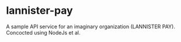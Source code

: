 # lannister-pay
A sample API service for an imaginary organization (LANNISTER PAY). Concocted using NodeJs et al.

